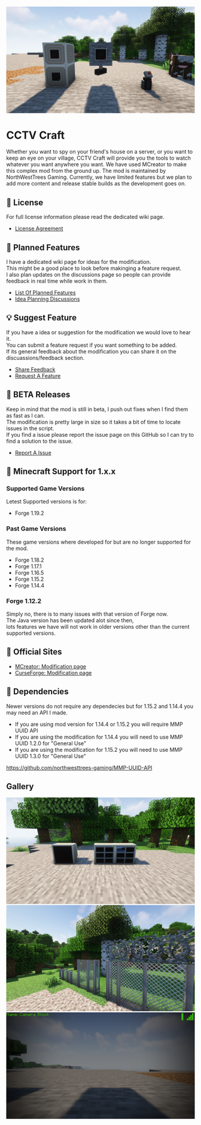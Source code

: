 ![Banner](https://raw.githubusercontent.com/northwesttrees-gaming/CCTV-Craft/main/cameras_and_jammer.jpg)
# CCTV Craft
Whether you want to spy on your friend's house on a server, or you want to keep an eye on your village, CCTV Craft will provide you the tools to watch whatever you want anywhere you want. We have used MCreator to make this complex mod from the ground up. The mod is maintained by NorthWestTrees Gaming. Currently, we have limited features but we plan to add more content and release stable builds as the development goes on.

## 📃 License
For full license information please read the dedicated wiki page.
- [License Agreement](https://github.com/northwesttrees-gaming/CCTV-Craft/wiki/License)

## 📌 Planned Features
I have a dedicated wiki page for ideas for the modification.  
This might be a good place to look before makinging a feature request.  
I also plan updates on the discussions page so people can provide feedback in real time while work in them.
- [List Of Planned Features](https://github.com/northwesttrees-gaming/CCTV-Craft/wiki/Planned-Features)
- [Idea Planning Discussions](https://github.com/northwesttrees-gaming/CCTV-Craft/discussions/categories/idea-planning)

## 💡 Suggest Feature
If you have a idea or suggestion for the modification we would love to hear it.  
You can submit a feature request if you want something to be added.  
If its general feedback about the modification you can share it on the discuassions/feedback section.
- [Share Feedback](https://github.com/northwesttrees-gaming/CCTV-Craft/discussions/categories/feedback)
- [Request A Feature](https://github.com/northwesttrees-gaming/CCTV-Craft/issues/new?assignees=&labels=New%2CFeature&template=feature-request.yml&title=%5BFeature%5D+%3Ctitle%3E)

## 🧪 BETA Releases
Keep in mind that the mod is still in beta, I push out fixes when I find them as fast as I can.  
The modification is pretty large in size so it takes a bit of time to locate issues in the script.  
If you find a issue please report the issue page on this GitHub so I can try to find a solution to the issue.
- [Report A Issue](https://github.com/northwesttrees-gaming/CCTV-Craft/issues/new?assignees=&labels=New%2CBug&template=bug-report.yml&title=%5BBug%5D+%3Ctitle%3E)

## 🔨 Minecraft Support for 1.x.x
### Supported Game Versions
Letest Supported versions is for:
- Forge 1.19.2

### Past Game Versions
These game versions where developed for but are no longer supported for the mod.
- Forge 1.18.2
- Forge 1.17.1
- Forge 1.16.5
- Forge 1.15.2
- Forge 1.14.4
  
### Forge 1.12.2
Simply no, there is to many issues with that version of Forge now.  
The Java version has been updated alot since then,  
lots features we have will not work in older versions other than the current supported versions.

## 🔗 Official Sites
- [MCreator: Modification page](https://mcreator.net/modification/61192/cctv-craft)  
- [CurseForge: Modification page](https://www.curseforge.com/minecraft/mc-mods/cctv-craft)

## 🧩 Dependencies
Newer versions do not require any dependecies but for 1.15.2 and 1.14.4 you may need an API I made.
- If you are using mod version for 1.14.4 or 1.15.2 you will require MMP UUID API  
- If you are using the modification for 1.14.4 you will need to use MMP UUID 1.2.0 for "General Use"  
- If you are using the modification for 1.15.2 you will need to use MMP UUID 1.3.0 for "General Use"  

https://github.com/northwesttrees-gaming/MMP-UUID-API

## Gallery
![Image 1](https://github.com/northwesttrees-gaming/CCTV-Craft/blob/main/monitors.jpg)
![Image 2](https://github.com/northwesttrees-gaming/CCTV-Craft/blob/main/chain_fence.jpg)
![Image 3](https://github.com/northwesttrees-gaming/CCTV-Craft/blob/main/camera_view.jpg)
